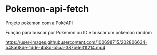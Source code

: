 # Pokemon-api-fetch
Projeto pokemon com a PokéAPI

Função para buscar por Pokemon ou ID e buscar um pokemon random


https://user-images.githubusercontent.com/100698715/202806634-b48a08de-1dde-4b8d-b5aa-387b6e31f214.mp4





